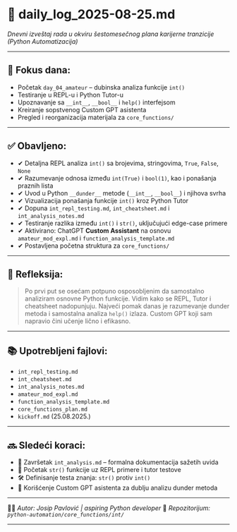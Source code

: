 # 📅 daily_log_2025-08-25.md

_Dnevni izveštaj rada u okviru šestomesečnog plana karijerne tranzicije (Python Automatizacija)_

---

## 📍 Fokus dana:

- Početak `day_04_amateur` – dubinska analiza funkcije `int()`
- Testiranje u REPL-u i Python Tutor-u
- Upoznavanje sa `__int__`, `__bool__` i `help()` interfejsom
- Kreiranje sopstvenog Custom GPT asistenta
- Pregled i reorganizacija materijala za `core_functions/`

---

## ✅ Obavljeno:

- ✔ Detaljna REPL analiza `int()` sa brojevima, stringovima, `True`, `False`, `None`
- ✔ Razumevanje odnosa između `int(True)` i `bool(1)`, kao i ponašanja praznih lista
- ✔ Uvod u Python `__dunder__` metode (`__int__`, `__bool__`) i njihova svrha
- ✔ Vizualizacija ponašanja funkcije `int()` kroz Python Tutor
- ✔ Dopuna `int_repl_testing.md`, `int_cheatsheet.md` i `int_analysis_notes.md`
- ✔ Testiranje razlika između `int()` i `str()`, uključujući edge-case primere
- ✔ Aktivirano: ChatGPT **Custom Assistant** na osnovu `amateur_mod_expl.md` i `function_analysis_template.md`
- ✔ Postavljena početna struktura za `core_functions/`

---

## 🔁 Refleksija:

> Po prvi put se osećam potpuno osposobljenim da samostalno analiziram osnovne Python funkcije. Vidim kako se REPL, Tutor i cheatsheet nadopunjuju. Najveći pomak danas je razumevanje dunder metoda i samostalna analiza `help()` izlaza. Custom GPT koji sam napravio čini učenje lično i efikasno.

---

## 📚 Upotrebljeni fajlovi:

- `int_repl_testing.md`
- `int_cheatsheet.md`
- `int_analysis_notes.md`
- `amateur_mod_expl.md`
- `function_analysis_template.md`
- `core_functions_plan.md`
- `kickoff.md` (25.08.2025.)

---

## 🔜 Sledeći koraci:

- 📘 Završetak `int_analysis.md` – formalna dokumentacija sažetih uvida
- 🎯 Početak `str()` funkcije uz REPL primere i tutor testove
- 🛠️ Definisanje testa znanja: `str()` protiv `int()`
- 🚀 Korišćenje Custom GPT asistenta za dublju analizu dunder metoda

---

👨‍💻 _Autor: Josip Pavlović | aspiring Python developer_
🔖 _Repozitorijum: `python-automation/core_functions/int/`_

---
